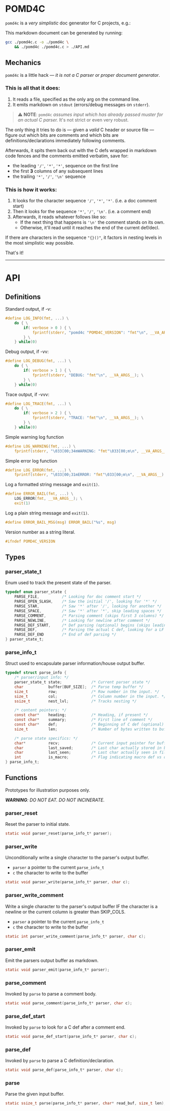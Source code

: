 # POMD4C

`pomd4c` is a _very simplistic_ doc generator for C projects, e.g.:

This markdown document can be generated by running:

```bash
gcc ./pomd4c.c -o ./pomd4c \
    && ./pomd4c ./pomd4c.c > ./API.md
```

## Mechanics

`pomd4c` is a little hack — *it is not a C parser or proper document
generator*.

### This is all that it does:

1. It reads a file, specified as the only arg on the command line.
1. It emits markdown on `stdout` (errors/debug messages on `stderr`).

> :warning: **NOTE**: `pomd4c` _assumes input which has already passed
> muster for an actual C parser._ It's not strict or even very robust.

The only thing it tries to do is — given a _valid_ C header or source file —
figure out which bits are comments and which bits are
definitions/declarations immediately following comments.

Afterwards, it spits them back out with the C defs wrapped in markdown
code fences and the comments emitted verbatim, save for:

 - the leading `'/'`, `'*'`, `'*'`, sequence on the first line
 - the first **3** columns of any subsequent lines
 - the trailing `'*'`, `'/'`, `'\n'` sequence


### This is how it works:

1. It looks for the character sequence `'/'`, `'*'`, `'*'`.
   (i.e. a doc comment start)
1. Then it looks for the sequence `'*'`, `'/'`, `'\n'`.
   (i.e. a comment end)
1. Afterwards, it reads whatever follows like so:
    - If the next thing that happens is `'\n'` the comment stands on its own.
    - Otherwise, it'll read until it reaches the end of the current def/decl.

If there are characters in the sequence `"{}()"`, it factors in nesting
levels in the most simplistic way possible.

That's it!

---
# API 
## Definitions
Standard output, if -v: 

```C
#define LOG_INFO(fmt, ...) \
    do { \
        if( verbose > 0 ) { \
            fprintf(stderr, "pomd4c "POMD4C_VERSION": "fmt"\n", __VA_ARGS__); \
        } \
    } while(0)
```

Debug output, if -vv: 

```C
#define LOG_DEBUG(fmt, ...) \
    do { \
        if( verbose > 1 ) { \
            fprintf(stderr, "DEBUG: "fmt"\n", __VA_ARGS__); \
        } \
    } while(0)
```

Trace output, if -vvv: 

```C
#define LOG_TRACE(fmt, ...) \
    do { \
        if( verbose > 2 ) { \
            fprintf(stderr, "TRACE: "fmt"\n", __VA_ARGS__); \
        } \
    } while(0)
```

Simple warning log function 

```C
#define LOG_WARNING(fmt, ...) \
    fprintf(stderr, "\033[00;34mWARNING: "fmt"\033[00;m\n", __VA_ARGS__)
```

Simple error log function 

```C
#define LOG_ERROR(fmt, ...) \
    fprintf(stderr, "\033[00;31mERROR: "fmt"\033[00;m\n", __VA_ARGS__)
```

Log a formatted string message and `exit(1)`. 

```C
#define ERROR_BAIL(fmt, ...) \
    LOG_ERROR(fmt, __VA_ARGS__); \
    exit(1)
```

Log a plain string message and `exit(1)`. 

```C
#define ERROR_BAIL_MSG(msg) ERROR_BAIL("%s", msg)
```

Version number as a string literal. 

```C
#ifndef POMD4C_VERSION
```

## Types
### parser_state_t

Enum used to track the present state of the parser.

```C
typedef enum parser_state {
    PARSE_FILE,          /* Looking for doc comment start */
    PARSE_OPEN_SLASH,    /* Saw the initial '/', looking for '*' */
    PARSE_STAR,          /* Saw '*' after '/', looking for another */
    PARSE_SPACE,         /* Saw '*' after '*', skip leading spaces */
    PARSE_COMMENT,       /* Parsing comment (skips first 3 columns) */
    PARSE_NEWLINE,       /* Looking for newline after comment */
    PARSE_DEF_START,     /* Def parsing (optional) begins (skips leading ' ')*/
    PARSE_DEF,           /* Parsing the actual C def, looking for a LF */
    PARSE_DEF_END        /* End of def parsing */
} parser_state_t;
```

### parse_info_t

Struct used to encapsulate parser information/house output buffer.

```C
typedef struct parse_info {
    /* parser/input info: */
    parser_state_t state;             /* Current parser state */
    char           buffer[BUF_SIZE];  /* Parse temp buffer */
    size_t         row;               /* Row number in the input. */
    size_t         col;               /* Column number in the input. */
    ssize_t        nest_lvl;          /* Tracks nesting */

    /* content pointers: */
    const char*    heading;           /* Heading, if present */
    const char*    summary;           /* First line of comment */
    const char*    def;               /* Beginning of C def (optional) */
    size_t         len;               /* Number of bytes written to buffer. */

    /* parse state specifics: */
    char*          recv;              /* Current input pointer for buffer */
    char           last_saved;        /* Last char actually stored in buffer */
    char           last_seen;         /* Last char actually seen in file */
    int            is_macro;          /* Flag indicating macro def vs other */
} parse_info_t;
```

## Functions

Prototypes for illustration purposes only.

_**WARNING**: DO NOT EAT. DO NOT INCINERATE._

### parser_reset

Reset the parser to initial state.

```C
static void parser_reset(parse_info_t* parser);
```

### parser_write

Unconditionally write a single character to the parser's output buffer.

 - `parser` a pointer to the current `parse_info_t`
 - `c` the character to write to the buffer

```C
static void parser_write(parse_info_t* parser, char c);
```

### parser_write_comment

Write a single character to the parser's output buffer IF the character is
a newline or the current column is greater than SKIP_COLS.

 - `parser` a pointer to the current `parse_info_t`
 - `c` the character to write to the buffer

```C
static int parser_write_comment(parse_info_t* parser, char c);
```

### parser_emit

Emit the parsers output buffer as markdown.

```C
static void parser_emit(parse_info_t* parser);
```

### parse_comment

Invoked by `parse` to parse a comment body.

```C
static void parse_comment(parse_info_t* parser, char c);
```

### parse_def_start

Invoked by `parse` to look for a C def after a comment end.

```C
static void parse_def_start(parse_info_t* parser, char c);
```

### parse_def

Invoked by `parse` to parse a C definition/declaration.

```C
static void parse_def(parse_info_t* parser, char c);
```

### parse

Parse the given input buffer.

```C
static ssize_t parse(parse_info_t* parser, char* read_buf, size_t len);
```

